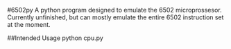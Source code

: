 #6502py
A python program designed to emulate the 6502 microprossesor. Currently unfinished, but can mostly emulate the entire 6502 instruction set at the moment.

##Intended Usage
python cpu.py <binary>
